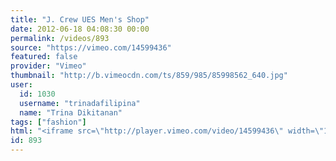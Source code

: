 ```yaml
---
title: "J. Crew UES Men's Shop"
date: 2012-06-18 04:08:30 00:00
permalink: /videos/893
source: "https://vimeo.com/14599436"
featured: false
provider: "Vimeo"
thumbnail: "http://b.vimeocdn.com/ts/859/985/85998562_640.jpg"
user:
  id: 1030
  username: "trinadafilipina"
  name: "Trina Dikitanan"
tags: ["fashion"]
html: "<iframe src=\"http://player.vimeo.com/video/14599436\" width=\"1280\" height=\"720\" frameborder=\"0\" webkitAllowFullScreen mozallowfullscreen allowFullScreen></iframe>"
id: 893
---
```



